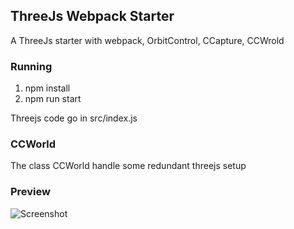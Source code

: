 ## ThreeJs Webpack Starter


A ThreeJs starter with webpack, OrbitControl, CCapture, CCWrold


### Running

1. npm install
2. npm run start


Threejs code go in src/index.js


### CCWorld

The class CCWorld handle some redundant threejs setup 


### Preview

![Screenshot](https://i.ibb.co/KD59k3h/Screen-Shot-2020-04-28-at-7-24-29-PM.png)

